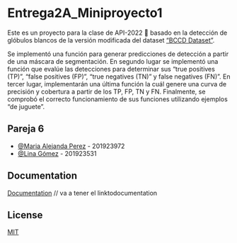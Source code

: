 # Entrega2A_Miniproyecto1

Este es un proyecto para la clase de API-2022 🔧
basado en la detección de glóbulos blancos de la 
versión modificada del dataset 
[“BCCD Dataset”](https://public.roboflow.com/object-detection/bccd).


Se implementó una función para generar predicciones de detección a partir de una máscara de segmentación. En segundo lugar se implementó una función que evalúe las detecciones para determinar sus “true positives (TP)”, “false positives (FP)”, “true negatives (TN)” y
false negatives (FN)”. En tercer lugar, implementarán una última función la cuál genere una curva
de precisión y cobertura a partir de los TP, FP, TN y FN. Finalmente, se comprobó el correcto
funcionamiento de sus funciones utilizando ejemplos “de juguete”.
## Pareja 6

- [@Maria Alejanda Perez](https://github.com/maperezp) - 201923972 
- [@Lina Gómez](https://github.com/Lina-go) - 201923531


## Documentation

[Documentation](https://www.overleaf.com/read/ymfrrgzhhyhd)
// va a tener el linktodocumentation


## License

[MIT](https://choosealicense.com/licenses/mit/)

